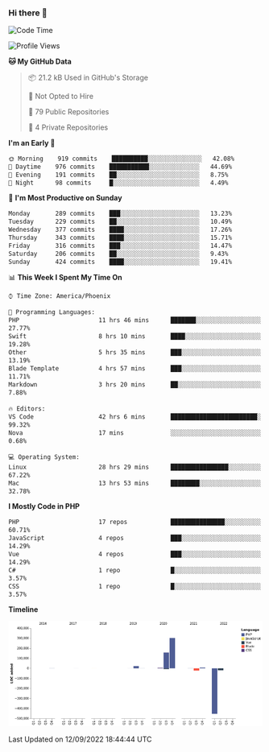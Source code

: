 ### Hi there 👋

<!--START_SECTION:waka-->
![Code Time](http://img.shields.io/badge/Code%20Time-7%2C463%20hrs%2015%20mins-blue)

![Profile Views](http://img.shields.io/badge/Profile%20Views-1-blue)

**🐱 My GitHub Data** 

> 📦 21.2 kB Used in GitHub's Storage 
 > 
> 🚫 Not Opted to Hire
 > 
> 📜 79 Public Repositories 
 > 
> 🔑 4 Private Repositories  
 > 
**I'm an Early 🐤** 

```text
🌞 Morning    919 commits    ██████████░░░░░░░░░░░░░░░   42.08% 
🌆 Daytime    976 commits    ███████████░░░░░░░░░░░░░░   44.69% 
🌃 Evening    191 commits    ██░░░░░░░░░░░░░░░░░░░░░░░   8.75% 
🌙 Night      98 commits     █░░░░░░░░░░░░░░░░░░░░░░░░   4.49%

```
📅 **I'm Most Productive on Sunday** 

```text
Monday       289 commits    ███░░░░░░░░░░░░░░░░░░░░░░   13.23% 
Tuesday      229 commits    ██░░░░░░░░░░░░░░░░░░░░░░░   10.49% 
Wednesday    377 commits    ████░░░░░░░░░░░░░░░░░░░░░   17.26% 
Thursday     343 commits    ████░░░░░░░░░░░░░░░░░░░░░   15.71% 
Friday       316 commits    ███░░░░░░░░░░░░░░░░░░░░░░   14.47% 
Saturday     206 commits    ██░░░░░░░░░░░░░░░░░░░░░░░   9.43% 
Sunday       424 commits    ████░░░░░░░░░░░░░░░░░░░░░   19.41%

```


📊 **This Week I Spent My Time On** 

```text
⌚︎ Time Zone: America/Phoenix

💬 Programming Languages: 
PHP                      11 hrs 46 mins      ███████░░░░░░░░░░░░░░░░░░   27.77% 
Swift                    8 hrs 10 mins       ████░░░░░░░░░░░░░░░░░░░░░   19.28% 
Other                    5 hrs 35 mins       ███░░░░░░░░░░░░░░░░░░░░░░   13.19% 
Blade Template           4 hrs 57 mins       ███░░░░░░░░░░░░░░░░░░░░░░   11.71% 
Markdown                 3 hrs 20 mins       ██░░░░░░░░░░░░░░░░░░░░░░░   7.88%

🔥 Editors: 
VS Code                  42 hrs 6 mins       ████████████████████████░   99.32% 
Nova                     17 mins             ░░░░░░░░░░░░░░░░░░░░░░░░░   0.68%

💻 Operating System: 
Linux                    28 hrs 29 mins      ████████████████░░░░░░░░░   67.22% 
Mac                      13 hrs 53 mins      ████████░░░░░░░░░░░░░░░░░   32.78%

```

**I Mostly Code in PHP** 

```text
PHP                      17 repos            ███████████████░░░░░░░░░░   60.71% 
JavaScript               4 repos             ███░░░░░░░░░░░░░░░░░░░░░░   14.29% 
Vue                      4 repos             ███░░░░░░░░░░░░░░░░░░░░░░   14.29% 
C#                       1 repo              █░░░░░░░░░░░░░░░░░░░░░░░░   3.57% 
CSS                      1 repo              █░░░░░░░░░░░░░░░░░░░░░░░░   3.57%

```


**Timeline**

![Chart not found](https://raw.githubusercontent.com/mikebronner/mikebronner/master/charts/bar_graph.png) 


 Last Updated on 12/09/2022 18:44:44 UTC
<!--END_SECTION:waka-->

<!--
**mikebronner/mikebronner** is a ✨ _special_ ✨ repository because its `README.md` (this file) appears on your GitHub profile.

Here are some ideas to get you started:

- 🔭 I’m currently working on ...
- 🌱 I’m currently learning ...
- 👯 I’m looking to collaborate on ...
- 🤔 I’m looking for help with ...
- 💬 Ask me about ...
- 📫 How to reach me: ...
- 😄 Pronouns: ...
- ⚡ Fun fact: ...
-->
